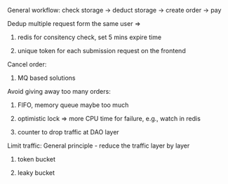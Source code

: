 General workflow: check storage -> deduct storage ->  create order -> pay

Dedup multiple request form the same user => 
1. redis for consitency check, set 5 mins expire time

2. unique token for each submission request on the frontend


Cancel order: 

1. MQ based solutions



Avoid giving away too many orders: 
1. FIFO, memory queue maybe too much

2. optimistic lock => more CPU time for failure, e.g., watch in redis

3. counter to drop traffic at DAO layer

Limit traffic: General principle - reduce the traffic layer by layer

1. token bucket

2. leaky bucket



